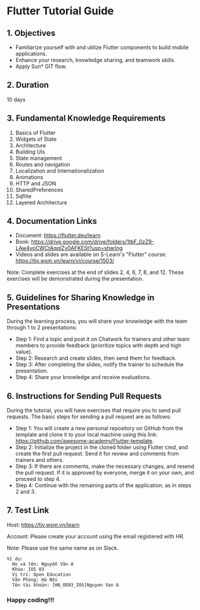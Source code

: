 # Flutter Tutorial Guide

## 1. Objectives

- Familiarize yourself with and utilize Flutter components to build mobile applications.
- Enhance your research, knowledge sharing, and teamwork skills.
- Apply Sun\* GIT flow.

## 2. Duration

10 days

## 3. Fundamental Knowledge Requirements

1. Basics of Flutter
2. Widgets of State
3. Architecture
4. Building UIs
5. State management
6. Routes and navigation
7. Localization and Internationalization
8. Animations
9. HTTP and JSON
10. SharedPreferences
11. Sqflite
12. Layered Architecture

## 4. Documentation Links

- Document: https://flutter.dev/learn
- Book: https://drive.google.com/drive/folders/1tbF_0zZ9-LAw4voCWCtAqqIZy0AFKESt?usp=sharing
- Videos and slides are available on S-Learn's "Flutter" course: https://tiv.wsm.vn/learn/vi/course/1503/

Note: Complete exercises at the end of slides 2, 4, 6, 7, 8, and 12. These exercises will be demonstrated during the presentation.

## 5. Guidelines for Sharing Knowledge in Presentations

During the learning process, you will share your knowledge with the team through 1 to 2 presentations:

- Step 1: Find a topic and post it on Chatwork for trainers and other team members to provide feedback (prioritize topics with depth and high value).
- Step 2: Research and create slides, then send them for feedback.
- Step 3: After completing the slides, notify the trainer to schedule the presentation.
- Step 4: Share your knowledge and receive evaluations.

## 6. Instructions for Sending Pull Requests

During the tutorial, you will have exercises that require you to send pull requests. The basic steps for sending a pull request are as follows:

- Step 1: You will create a new personal repository on GitHub from the template and clone it to your local machine using this link: https://github.com/awesome-academy/Flutter-template.
- Step 2: Initialize the project in the cloned folder using Flutter cmd, and create the first pull request. Send it for review and comments from trainers and others.
- Step 3: If there are comments, make the necessary changes, and resend the pull request. If it is approved by everyone, merge it on your own, and proceed to step 4.
- Step 4: Continue with the remaining parts of the application, as in steps 2 and 3.

## 7. Test Link

Host: https://tiv.wsm.vn/learn

Account: Please create your account using the email registered with HR.

Note: Please use the same name as on Slack.

```
Ví dụ:
  Họ và tên: Nguyễn Văn A
  Khóa: IOS 03
  Vị trí: Open Education
  Văn Phòng: Hà Nội
  Tên tài khoản: [HN_OE03_IOS]Nguyen Van A
```

### Happy coding!!!
